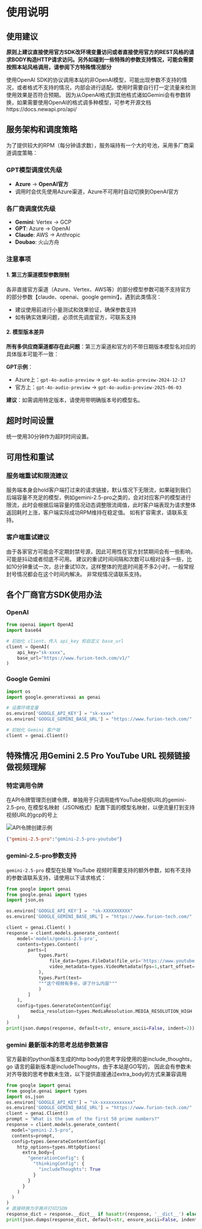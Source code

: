 # 使用说明

## 使用建议

**原则上建议直接使用官方SDK改环境变量访问或者直接使用官方的REST风格的请求BODY构造HTTP请求访问。另外如碰到一些特殊的参数支持情况，可能会需要按照本站风格调用，请参阅下方特殊情况部分**

使用OpenAI SDK的协议调用本站的非OpenAI模型，可能出现参数不支持的情况，或者格式不支持的情况，内部会进行适配。使用时需要自行打一定流量来检测使用效果是否符合预期。
因为从OpenAI格式到其他格式诸如Gemini会有参数转换，如果需要使用OpenAI的格式调多种模型，可参考开源文档https://docs.newapi.pro/api/

## 服务架构和调度策略

为了提供较大的RPM（每分钟请求数），服务端持有一个大的号池，采用多厂商渠道调度策略：

### GPT模型调度优先级
- **Azure** → **OpenAI官方**
- 调用时会优先使用Azure渠道，Azure不可用时自动切换到OpenAI官方

### 各厂商调度优先级
- **Gemini**: Vertex → GCP 
- **GPT**: Azure → OpenAI
- **Claude**: AWS → Anthropic  
- **Doubao**: 火山方舟

  
### 注意事项

#### 1. 第三方渠道模型参数限制
各非直接官方渠道（Azure、Vertex、AWS等）的部分模型参数可能不支持官方的部分参数【claude、openai、google gemini】，遇到此类情况：
- 建议使用前进行小量测试和效果验证，确保参数支持
- 如有确实效果问题，必须优先调度官方，可联系支持

#### 2. 模型版本差异
**所有多供应商渠道都存在此问题**：第三方渠道和官方的不带日期版本模型名对应的具体版本可能不一致：

**GPT示例**：
- Azure上：`gpt-4o-audio-preview` → `gpt-4o-audio-preview-2024-12-17`
- 官方上：`gpt-4o-audio-preview` → `gpt-4o-audio-preview-2025-06-03`


**建议**：如需调用特定版本，请使用带明确版本号的模型名。

## 超时时间设置
统一使用30分钟作为超时时间设置。

## 可用性和重试
### 服务端重试和限流建议
服务端本身会hold客户端打过来的请求链接，默认情况下无限流，如果碰到我们后端容量不充足的模型，例如gemini-2.5-pro之类的，会对对应客户的模型进行限流，此时会根据后端容量的情况动态调整限流阈值，此时客户端表现为请求整体返回耗时上涨，客户端实际成功RPM维持在稳定值。
如有扩容需求，请联系支持。
### 客户端重试建议
由于各家官方可能会不定期封禁号源，因此可用性在官方封禁期间会有一些影响，可能是抖动或者彻底不可用。
建议的重试时间间隔和次数可以相对设多一些，比如10分钟重试一次，总计重试10次，这样整体的兜底时间差不多2小时，一般常规封号情况都会在这个时间内解决。
非常规情况请联系支持。

## 各个厂商官方SDK使用办法

### OpenAI

```python
from openai import OpenAI
import base64

# 初始化 client，传入 api_key 和自定义 base_url
client = OpenAI(
    api_key="sk-xxxx",
    base_url="https://www.furion-tech.com/v1/"
)
```

### Google Gemini

```python
import os
import google.generativeai as genai

# 设置环境变量
os.environ['GOOGLE_API_KEY'] = "sk-xxxx"
os.environ['GOOGLE_GEMINI_BASE_URL'] = "https://www.furion-tech.com/"

# 初始化 Gemini 客户端
client = genai.Client()
```

## 特殊情况  用Gemini 2.5 Pro YouTube URL 视频链接做视频理解
### 特定调用令牌
在API令牌管理页创建令牌，单独用于只调用能传YouTube视频URL的gemini-2.5-pro, 在模型名映射（JSON格式）配置下面的模型名映射，以便流量打到支持视频URL的gcp的号上

![API令牌创建示例](/docs/using/api_create.png)

```json
{"gemini-2.5-pro":"gemini-2.5-pro-youtube"}
```

### gemini-2.5-pro参数支持
`gemini-2.5-pro` 模型在处理 YouTube 视频时需要支持的额外参数，如有不支持的参数请联系支持，请使用以下请求格式：

```python
from google import genai
from google.genai import types
import json,os

os.environ['GOOGLE_API_KEY'] =  "sk-XXXXXXXXXX"
os.environ['GOOGLE_GEMINI_BASE_URL'] = "https://www.furion-tech.com/"

client = genai.Client( )
response = client.models.generate_content(
    model='models/gemini-2.5-pro',
    contents=types.Content(
        parts=[
            types.Part(
                file_data=types.FileData(file_uri='https://www.youtube.com/watch?v=Oy-GxFRzCDo'),
                video_metadata=types.VideoMetadata(fps=1,start_offset='0s',end_offset='3s')
            ),
            types.Part(text=
            """这个视频有多长，讲了什么内容"""
            )
        ]
    ),
    config=types.GenerateContentConfig(
         media_resolution=types.MediaResolution.MEDIA_RESOLUTION_HIGH  
    )
)
print(json.dumps(response, default=str, ensure_ascii=False, indent=2))
```
### gemini 最新版本的思考总结参数兼容
官方最新的python版本生成的http body的思考字段使用的是include_thoughts，go 语言的最新版本是includeThoughts，由于本站是GO写的，
因此会有参数未对齐导致的思考参数未生效，以下提供直接通过extra_body的方式来兼容调用
```python
from google import genai
from google.genai import types
import os,json
os.environ['GOOGLE_API_KEY'] = "sk-xxxxxxxxxxxx"
os.environ['GOOGLE_GEMINI_BASE_URL'] = "https://www.furion-tech.com/"
client = genai.Client()
prompt = "What is the sum of the first 50 prime numbers?"
response = client.models.generate_content(
  model="gemini-2.5-pro",
  contents=prompt,
  config=types.GenerateContentConfig(
    http_options=types.HttpOptions(
      extra_body={
        "generationConfig": {
          "thinkingConfig": {
            "includeThoughts": True
          }
        }
      }
    )
  )
)
# 直接转换为字典并打印JSON
response_dict = response.__dict__ if hasattr(response, '__dict__') else str(response)
print(json.dumps(response_dict, default=str, ensure_ascii=False, indent=2))
```
